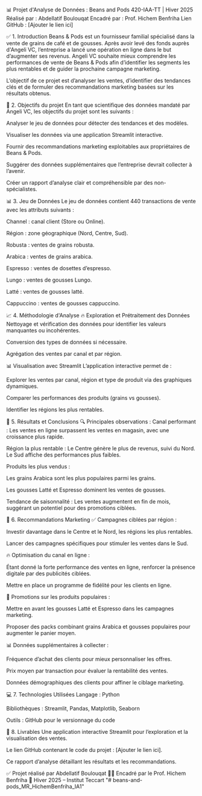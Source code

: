 📊 Projet d'Analyse de Données : Beans and Pods
420-IAA-TT | Hiver 2025
Réalisé par : Abdellatif Boulouqat
Encadré par : Prof. Hichem Benfriha
Lien GitHub : [Ajouter le lien ici]

✅ 1. Introduction
Beans & Pods est un fournisseur familial spécialisé dans la vente de grains de café et de gousses. Après avoir levé des fonds auprès d'Angeli VC, l’entreprise a lancé une opération en ligne dans le but d’augmenter ses revenus.
Angeli VC souhaite mieux comprendre les performances de vente de Beans & Pods afin d’identifier les segments les plus rentables et de guider la prochaine campagne marketing.

L’objectif de ce projet est d’analyser les ventes, d’identifier des tendances clés et de formuler des recommandations marketing basées sur les résultats obtenus.

🔎 2. Objectifs du projet
En tant que scientifique des données mandaté par Angeli VC, les objectifs du projet sont les suivants :

Analyser le jeu de données pour détecter des tendances et des modèles.

Visualiser les données via une application Streamlit interactive.

Fournir des recommandations marketing exploitables aux propriétaires de Beans & Pods.

Suggérer des données supplémentaires que l’entreprise devrait collecter à l’avenir.

Créer un rapport d’analyse clair et compréhensible par des non-spécialistes.

📊 3. Jeu de Données
Le jeu de données contient 440 transactions de vente avec les attributs suivants :

Channel : canal client (Store ou Online).

Région : zone géographique (Nord, Centre, Sud).

Robusta : ventes de grains robusta.

Arabica : ventes de grains arabica.

Espresso : ventes de dosettes d’espresso.

Lungo : ventes de gousses Lungo.

Latté : ventes de gousses latté.

Cappuccino : ventes de gousses cappuccino.

📈 4. Méthodologie d'Analyse
🔥 Exploration et Prétraitement des Données
Nettoyage et vérification des données pour identifier les valeurs manquantes ou incohérentes.

Conversion des types de données si nécessaire.

Agrégation des ventes par canal et par région.

📊 Visualisation avec Streamlit
L’application interactive permet de :

Explorer les ventes par canal, région et type de produit via des graphiques dynamiques.

Comparer les performances des produits (grains vs gousses).

Identifier les régions les plus rentables.

🚀 5. Résultats et Conclusions
🔍 Principales observations :
Canal performant : Les ventes en ligne surpassent les ventes en magasin, avec une croissance plus rapide.

Région la plus rentable : Le Centre génère le plus de revenus, suivi du Nord. Le Sud affiche des performances plus faibles.

Produits les plus vendus :

Les grains Arabica sont les plus populaires parmi les grains.

Les gousses Latté et Espresso dominent les ventes de gousses.

Tendance de saisonnalité : Les ventes augmentent en fin de mois, suggérant un potentiel pour des promotions ciblées.

📢 6. Recommandations Marketing
✅ Campagnes ciblées par région :

Investir davantage dans le Centre et le Nord, les régions les plus rentables.

Lancer des campagnes spécifiques pour stimuler les ventes dans le Sud.

🔥 Optimisation du canal en ligne :

Étant donné la forte performance des ventes en ligne, renforcer la présence digitale par des publicités ciblées.

Mettre en place un programme de fidélité pour les clients en ligne.

🛒 Promotions sur les produits populaires :

Mettre en avant les gousses Latté et Espresso dans les campagnes marketing.

Proposer des packs combinant grains Arabica et gousses populaires pour augmenter le panier moyen.

📊 Données supplémentaires à collecter :

Fréquence d’achat des clients pour mieux personnaliser les offres.

Prix moyen par transaction pour évaluer la rentabilité des ventes.

Données démographiques des clients pour affiner le ciblage marketing.

💻 7. Technologies Utilisées
Langage : Python

Bibliothèques : Streamlit, Pandas, Matplotlib, Seaborn

Outils : GitHub pour le versionnage du code

📎 8. Livrables
Une application interactive Streamlit pour l’exploration et la visualisation des ventes.

Le lien GitHub contenant le code du projet : [Ajouter le lien ici].

Ce rapport d’analyse détaillant les résultats et les recommandations.

✅ Projet réalisé par Abdellatif Boulouqat
👨‍🏫 Encadré par le Prof. Hichem Benfriha
📅 Hiver 2025 – Institut Teccart
"# beans-and-pods_MR_HichemBenfriha_IA1" 
